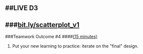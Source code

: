 ##LIVE D3
------
###<a href="http://tributary.io/inlet/a511c6893025714b35df" target="_blank">bit.ly/scatterplot_v1</a>
------
###Teamwork Outcome #4
####<a href="http://e.ggtimer.com/15minutes" target="_blank">(15 minutes)</a> 
  
1.  Put your new learning to practice: iterate on the "final" design. 

